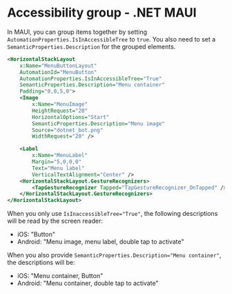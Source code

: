 # Accessibility group - .NET MAUI

In MAUI, you can group items together by setting `AutomationProperties.IsInAccessibleTree` to `true`. You also need to set a `SemanticProperties.Description` for the grouped elements.

```xml
<HorizontalStackLayout
    x:Name="MenuButtonLayout"
    AutomationId="MenuButton"
    AutomationProperties.IsInAccessibleTree="True"
    SemanticProperties.Description="Menu container"
    Padding="0,0,5,0">
    <Image
        x:Name="MenuImage"
        HeightRequest="20"
        HorizontalOptions="Start"
        SemanticProperties.Description="Menu image"
        Source="dotnet_bot.png"
        WidthRequest="20" />

    <Label
        x:Name="MenuLabel"
        Margin="5,0,0,0"
        Text="Menu label"
        VerticalTextAlignment="Center" />
    <HorizontalStackLayout.GestureRecognizers>
        <TapGestureRecognizer Tapped="TapGestureRecognizer_OnTapped" />
    </HorizontalStackLayout.GestureRecognizers>
</HorizontalStackLayout>
```

When you only use `IsInaccessibleTree="True"`, the following descriptions will be read by the screen reader:

- iOS: "Button"
- Android: "Menu image, menu label, double tap to activate"

When you also provide `SemanticProperties.Description="Menu container"`, the descriptions will be:

- iOS: "Menu container, Button"
- Android: "Menu container, double tap to activate"
